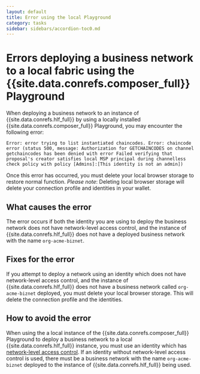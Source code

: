 ```yaml
---
layout: default
title: Error using the local Playground
category: tasks
sidebar: sidebars/accordion-toc0.md
---
```


# Errors deploying a business network to a local fabric using the {{site.data.conrefs.composer_full}} Playground

When deploying a business network to an instance of {{site.data.conrefs.hlf_full}} by using a locally installed {{site.data.conrefs.composer_full}} Playground, you may encounter the following error:

```
Error: error trying to list instantiated chaincodes. Error: chaincode error (status 500, message: Authorization for GETCHAINCODES on channel getchaincodes has been denied with error Failed verifying that proposal's creator satisfies local MSP principal during channelless check policy with policy [Admins]:[This identity is not an admin])
```

Once this error has occurred, you must delete your local browser storage to restore normal function. *Please note*: Deleting local browser storage will delete your connection profile and identities in your wallet.

## What causes the error

The error occurs if both the identity you are using to deploy the business network does not have network-level access control, and the instance of {{site.data.conrefs.hlf_full}} does not have a deployed business network with the name `org-acme-biznet`.

## Fixes for the error

If you attempt to deploy a network using an identity which does not have network-level access control, and the instance of {{site.data.conrefs.hlf_full}} does not have a business network called `org-acme-biznet` deployed, you must delete your local browser storage. This will delete the connection profile and the identities.

## How to avoid the error

When using the a local instance of the {{site.data.conrefs.composer_full}} Playground to deploy a business network to a local {{site.data.conrefs.hlf_full}} instance, you must use an identity which has [network-level access control](../reference/acl_language.html). If an identity without network-level access control is used, there must be a business network with the name `org-acme-biznet` deployed to the instance of {{site.data.conrefs.hlf_full}} being used.
